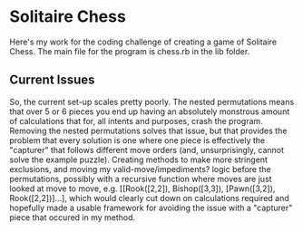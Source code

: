 # Solitaire Chess

Here's my work for the coding challenge of creating a game of Solitaire Chess. The main file for the program is chess.rb in the lib folder.

## Current Issues
So, the current set-up scales pretty poorly. The nested permutations means that over 5 or 6 pieces you end up having an absolutely monstrous amount of calculations that for, all intents and purposes, crash the program. Removing the nested permutations solves that issue, but that provides the problem that every solution is one where one piece is effectively the "capturer" that follows different move orders (and, unsurprisingly, cannot solve the example puzzle). Creating methods to make more stringent exclusions, and moving my valid-move/impediments? logic before the permutations, possibly with a recursive function where moves are just looked at move to move, e.g. [[Rook([2,2]), Bishop([3,3]), [Pawn([3,2]), Rook([2,2])]...], which would clearly cut down on calculations required and hopefully made a usable framework for avoiding the issue with a "capturer" piece that occured in my method.
